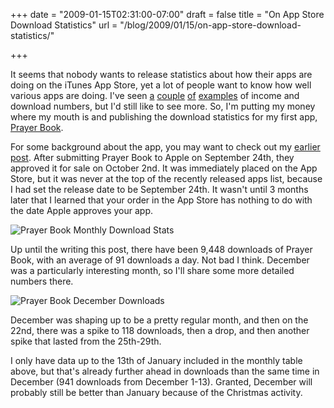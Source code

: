+++
date = "2009-01-15T02:31:00-07:00"
draft = false
title = "On App Store Download Statistics"
url = "/blog/2009/01/15/on-app-store-download-statistics/"

+++

It seems that nobody wants to release statistics about how their apps are doing on the iTunes App Store, yet a lot of people want to know how well various apps are doing. I've seen [a](http://www.taptaptap.com/blog/final-numbers-for-july/) [couple](http://www.taptaptap.com/blog/the-easy-way-to-get-into-the-iphone-app-game-buy-a-proven-app/) [of](http://venturebeat.com/2008/12/27/a-christmas-ifart-explosion-nearly-40000-downloads-and-30000-net/) [examples](http://blog.wired.com/gadgets/2008/09/indie-developer.html) of income and download numbers, but I'd still like to see more. So, I'm putting my money where my mouth is and publishing the download statistics for my first app, [Prayer Book](http://arashpayan.com/projects/PrayerBook/).

For some background about the app, you may want to check out my [earlier post](http://arashpayan.com/blog/2008/10/02/prayer-book-for-iphone-and-ipod-touch/). After submitting Prayer Book to Apple on September 24th, they approved it for sale on October 2nd. It was immediately placed on the App Store, but it was never at the top of the recently released apps list, because I had set the release date to be September 24th. It wasn't until 3 months later that I learned that your order in the App Store has nothing to do with the date Apple approves your app.

![Prayer Book Monthly Download Stats](/blog-files/prayerbookmonthlystats.png)

Up until the writing this post, there have been 9,448 downloads of Prayer Book, with an average of 91 downloads a day. Not bad I think. December was a particularly interesting month, so I'll share some more detailed numbers there.

![Prayer Book December Downloads](/blog-files/prayerbookdecemberdownloads-300x196.jpg)

December was shaping up to be a pretty regular month, and then on the 22nd, there was a spike to 118 downloads, then a drop, and then another spike that lasted from the 25th-29th.

I only have data up to the 13th of January included in the monthly table above, but that's already further ahead in downloads than the same time in December (941 downloads from December 1-13). Granted, December will probably still be better than January because of the Christmas activity.
